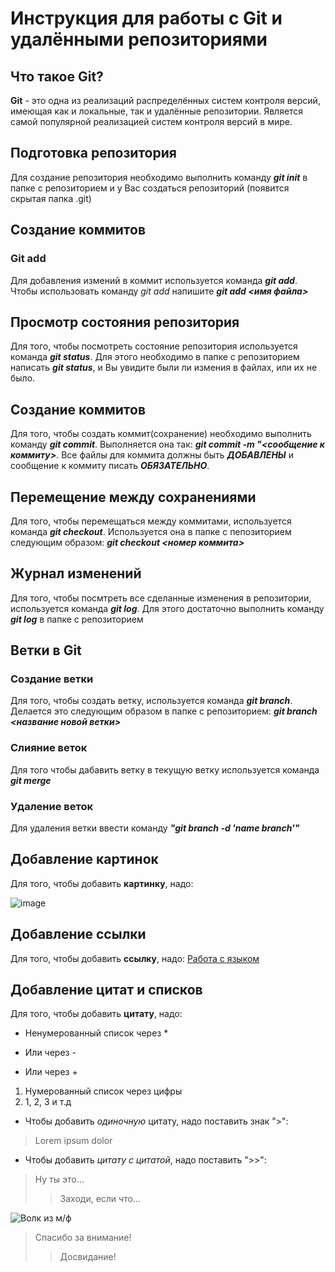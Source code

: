 # Инструкция для работы с Git и удалёнными репозиториями

## Что такое Git?

**Git** - это одна из реализаций распределённых систем контроля версий, имеющая как и локальные, так и удалённые репозитории. Является самой популярной реализацией систем контроля версий в мире.

## Подготовка репозитория
Для создание репозитория необходимо выполнить команду ***git init***  в папке с репозиторием и у Вас создаться репозиторий (появится скрытая папка .git)

## Создание коммитов

### Git add

Для добавления измений в коммит используется команда ***git add***. Чтобы использовать команду *git add* напишите ***git add <имя файла>***

## Просмотр состояния репозитория

Для того, чтобы посмотреть состояние репозитория используется команда ***git status***. Для этого необходимо в папке с репозиторием написать ***git status***, и Вы увидите были ли измения в файлах, или их не было.

## Создание коммитов

Для того, чтобы создать коммит(сохранение) необходимо выполнить команду ***git commit***. Выполняется она так: ***git commit -m "<сообщение к коммиту>***. Все файлы для коммита должны быть ***ДОБАВЛЕНЫ*** и сообщение к коммиту писать ***ОБЯЗАТЕЛЬНО***.

## Перемещение между сохранениями

Для того, чтобы перемещаться между коммитами, используется команда ***git checkout***. Используется она в папке с пепозиторием следующим образом: ***git checkout <номер коммита>***

## Журнал изменений

Для того, чтобы посмтреть все сделанные изменения в репозитории, используется команда ***git log***. Для этого достаточно выполнить команду ***git log*** в папке с репозиторием

## Ветки в Git

### Создание ветки

Для того, чтобы создать ветку, используется команда ***git branch***. Делается это следующим образом в папке с репозиторием: ***git branch <название новой ветки>***

### Слияние веток

Для того чтобы дабавить ветку в текущую ветку используется команда ***git merge <name branch>***

### Удаление веток

Для удаления ветки ввести команду ***"git branch -d 'name branch'"***

## Добавление картинок
Для того, чтобы добавить **картинку**, надо:

![image](https://media.istockphoto.com/photos/programming-source-code-abstract-background-picture-id1047259374?b=1&k=20&m=1047259374&s=612x612&w=0&h=7TMYTW-rccv_qf_O62FtlghaW8-XlOkMOh_Vh6xlQBg=)

## Добавление ссылки
Для того, чтобы добавить **ссылку**, надо:
[Работа с языком](https://www.markdownguide.org/basic-syntax/)

## Добавление цитат и списков
Для того, чтобы добавить **цитату**, надо:
* Ненумерованный список через *
- Или через -
+ Или через +

1. Нумерованный список через цифры
2. 1, 2, 3 и т.д

* Чтобы добавить *одиночную* цитату, надо поставить знак ">":
>Lorem ipsum dolor

* Чтобы добавить *цитату с цитатой*, надо поставить ">>":
>Ну ты это...
>>Заходи, если что...

![Волк из м/ф](https://ug.ru/wp-content/uploads/2022/01/zhil-byl-pes.jpg)

>Спасибо за внимание!
>>Досвидание!
